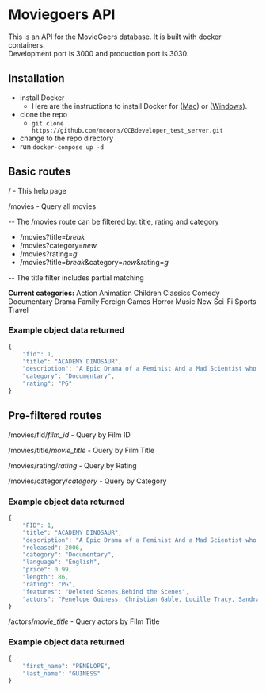 # Moviegoers API

This is an API for the MovieGoers database.  It is built with docker containers.  
Development port is 3000 and production port is 3030.

## Installation
  * install Docker
    * Here are the instructions to install Docker for ([Mac](https://docs.docker.com/docker-for-mac/install/)) or ([Windows](https://docs.docker.com/docker-for-windows/install/)).
  * clone the repo
    * `git clone https://github.com/mcoons/CCBdeveloper_test_server.git`
  * change to the repo directory
  * run `docker-compose up -d`
  

## Basic routes
/ - This help page

/movies - Query all movies

-- The /movies route can be filtered by: title, rating and category
  *  /movies?title=*break*
  *  /movies?category=*new*
  *  /movies?rating=*g*
  *  /movies?title=*break*&category=*new*&rating=*g* 

-- The title filter includes partial matching

**Current categories:** Action Animation Children Classics Comedy Documentary Drama Family Foreign Games Horror Music New Sci-Fi Sports Travel

### Example object data returned
```javascript
{
    "fid": 1,
    "title": "ACADEMY DINOSAUR",
    "description": "A Epic Drama of a Feminist And a Mad Scientist who must Battle a Teacher in The Canadian Rockies",
    "category": "Documentary",
    "rating": "PG"
}
```
## Pre-filtered routes

/movies/fid/*film_id* - Query by Film ID

/movies/title/*movie_title* - Query by Film Title

/movies/rating/*rating* - Query by Rating

/movies/category/*category* - Query by Category

### Example object data returned
```javascript
{
    "FID": 1,
    "title": "ACADEMY DINOSAUR",
    "description": "A Epic Drama of a Feminist And a Mad Scientist who must Battle a Teacher in The Canadian Rockies",
    "released": 2006,
    "category": "Documentary",
    "language": "English",
    "price": 0.99,
    "length": 86,
    "rating": "PG",
    "features": "Deleted Scenes,Behind the Scenes",
    "actors": "Penelope Guiness, Christian Gable, Lucille Tracy, Sandra Peck, Johnny Cage, Mena Temple, Warren Nolte, Oprah Kilmer, Rock Dukakis, Mary Keitel"
}
```
/actors/*movie_title* - Query actors by Film Title

### Example object data returned
```javascript
{
    "first_name": "PENELOPE",
    "last_name": "GUINESS"
}   
```
